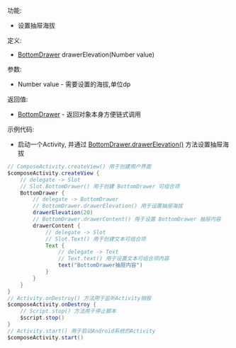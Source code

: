 功能:

+ 设置抽屉海拔

定义:

+ [BottomDrawer](/API/UI/Compose/Widget/BottomDrawer/README.md) drawerElevation(Number value)

参数:

+ Number value - 需要设置的海拔,单位dp

返回值:

+ [BottomDrawer](/API/UI/Compose/Widget/BottomDrawer/README.md) - 返回对象本身方便链式调用

示例代码:

+ 启动一个Activity,
  并通过 [BottomDrawer.drawerElevation()](/API/UI/Compose/Widget/BottomDrawer/README.md?id=drawerElevation)
  方法设置抽屉海拔

```groovy
// ComposeActivity.createView() 用于创建用户界面
$composeActivity.createView {
    // delegate -> Slot
    // Slot.BottomDrawer() 用于创建 BottomDrawer 可组合项
    BottomDrawer {
        // delegate -> BottomDrawer
        // BottomDrawer.drawerElevation() 用于设置抽屉海拔
        drawerElevation(20)
        // BottomDrawer.drawerContent() 用于设置 BottomDrawer 抽屉内容
        drawerContent {
            // delegate -> Slot
            // Slot.Text() 用于创建文本可组合项
            Text {
                // delegate -> Text
                // Text.text() 用于设置文本可组合项内容
                text("BottomDrawer抽屉内容")
            }
        }
    }
}
// Activity.onDestroy() 方法用于监听Activity销毁
$composeActivity.onDestroy {
    // Script.stop() 方法用于停止脚本
    $script.stop()
}
// Activity.start() 用于启动Android系统的Activity
$composeActivity.start()
```